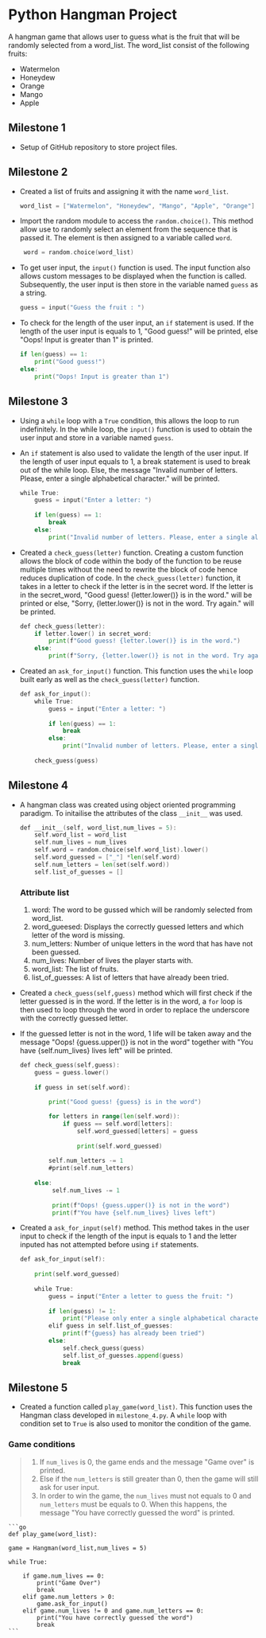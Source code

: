 # Python Hangman Project

A hangman game that allows user to guess what is the fruit that will be randomly selected from a word_list. The word_list consist of the following fruits:

* Watermelon
* Honeydew
* Orange
* Mango
* Apple

## Milestone 1 
* Setup of GitHub repository to store project files.

## Milestone 2
* Created a list of fruits and assigning it with the name `word_list`.

    ```go
    word_list = ["Watermelon", "Honeydew", "Mango", "Apple", "Orange"]
    ```

* Import the random module to access the `random.choice()`. This method allow use to randomly select an element from the sequence that is passed it. The element is then assigned to a variable called `word`.
  
    ```go
     word = random.choice(word_list) 
    ```
* To get user input, the `input()` function is used. The input function also allows custom messages to be displayed when the function is called. Subsequently, the user input is then store in the variable named `guess` as a string.
  
    ```go
    guess = input("Guess the fruit : ")
    ```
* To check for the length of the user input, an `if` statement is used. If the length of the user input is equals to 1, "Good guess!" will be printed, else "Oops! Input is greater than 1" is printed. 
  
    ```go
    if len(guess) == 1:
        print("Good guess!")
    else:
        print("Oops! Input is greater than 1")
    ```
## Milestone 3
* Using a `while` loop with a `True` condition, this allows the loop to run indefinitely. In the while loop, the `input()` function is used to obtain the user input and store in a variable named `guess`. 
* An `if` statement is also used to validate the length of the user input. If the length of user input equals to 1, a break statement is used to break out of the while loop. Else, the message "Invalid number of letters. Please, enter a single alphabetical character." will be printed. 

    ```go
    while True:
        guess = input("Enter a letter: ")
        
        if len(guess) == 1:
            break
        else:
            print("Invalid number of letters. Please, enter a single alphabetical character.")
    ```
* Created a `check_guess(letter)` function. Creating a custom function allows the block of code within the body of the function to be reuse multiple times without the need to rewrite the block of code hence reduces duplication of code. In the `check_guess(letter)` function, it takes in a letter to check if the letter is in the secret word. If the letter is in the secret_word, "Good guess! {letter.lower()} is in the word." will be printed or else, "Sorry, {letter.lower()} is not in the word. Try again." will be printed.

    ```go
    def check_guess(letter):
        if letter.lower() in secret_word:
            print(f"Good guess! {letter.lower()} is in the word.")
        else:
            print(f"Sorry, {letter.lower()} is not in the word. Try again.")
    ```
* Created an `ask_for_input()` function. This function uses the `while` loop built early as well as the `check_guess(letter)` function.

    ```go
    def ask_for_input():
        while True:
            guess = input("Enter a letter: ")
            
            if len(guess) == 1:
                break
            else:
                print("Invalid number of letters. Please, enter a single alphabetical character.")
                
        check_guess(guess)
    ```
## Milestone 4
* A hangman class was created using object oriented programming paradigm. To initailise the attributes of the class `__init__` was used. 
    ```go
    def __init__(self, word_list,num_lives = 5):
        self.word_list = word_list
        self.num_lives = num_lives
        self.word = random.choice(self.word_list).lower()
        self.word_guessed = ["_"] *len(self.word)
        self.num_letters = len(set(self.word))
        self.list_of_guesses = []
    ```
    ### Attribute list
    1. word: The word to be gussed which will be randomly selected from word_list.
    2. word_gueesed: Displays the correctly guessed letters and which letter of the word is missing.
    3. num_letters: Number of unique letters in the word that has have not been guessed.
    4. num_lives: Number of lives the player starts with.
    5. word_list: The list of fruits.
    6. list_of_guesses: A list of letters that have already been tried. 
 
* Created a `check_guess(self,guess)` method which will first check if the letter guessed is in the word. If the letter is in the word, a `for` loop is then used to loop through the word in order to replace the underscore with the correctly guessed letter.
* If the guessed letter is not in the word, 1 life will be taken away and the message "Oops! {guess.upper()} is not in the word" together with "You have {self.num_lives} lives left" will be printed.
  
    ```go
    def check_guess(self,guess):
        guess = guess.lower()
        
        if guess in set(self.word):
            
            print("Good guess! {guess} is in the word")

            for letters in range(len(self.word)):
                if guess == self.word[letters]:
                    self.word_guessed[letters] = guess     
                    
                    print(self.word_guessed)
            
            self.num_letters -= 1
            #print(self.num_letters)
                         
        else:
             self.num_lives -= 1  
             
             print(f"Oops! {guess.upper()} is not in the word")     
             print(f"You have {self.num_lives} lives left")
    ```
* Created a `ask_for_input(self)` method. This method takes in the user input to check if the length of the input is equals to 1 and the letter inputed has not attempted before using `if` statements. 

    ```go
    def ask_for_input(self):
        
        print(self.word_guessed)
        
        while True:
            guess = input("Enter a letter to guess the fruit: ")
            
            if len(guess) != 1:
                print("Please only enter a single alphabetical character")
            elif guess in self.list_of_guesses:
                print(f"{guess} has already been tried")
            else:
                self.check_guess(guess)
                self.list_of_guesses.append(guess)
                break
    ```
## Milestone 5
* Created a function called `play_game(word_list)`. This function uses the Hangman class developed in `milestone_4.py`. A `while` loop with condition set to `True` is also used to monitor the condition of the game.  

### Game conditions
> 1. If `num_lives` is 0, the game ends and the message "Game over" is printed.
> 1. Else if the `num_letters` is still greater than 0, then the game will still ask for user input.
> 1. In order to win the game, the `num_lives` must not equals to 0 and `num_letters` must be equals to 0. When this happens, the message "You have correctly guessed the word" is printed.

    ```go
    def play_game(word_list):
    
    game = Hangman(word_list,num_lives = 5)  
    
    while True:
        
        if game.num_lives == 0:
            print("Game Over")
            break
        elif game.num_letters > 0:
            game.ask_for_input()
        elif game.num_lives != 0 and game.num_letters == 0:
            print("You have correctly guessed the word")
            break
    ```

